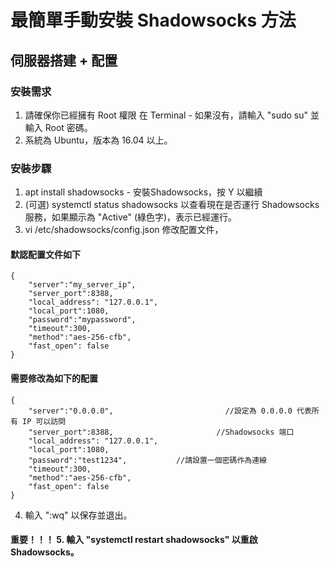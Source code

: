 # 最簡單手動安裝 Shadowsocks 方法
## 伺服器搭建 + 配置
### 安裝需求
1. 請確保你已經擁有 Root 權限 在 Terminal - 如果沒有，請輸入 "sudo su" 並輸入 Root 密碼。
2. 系統為 Ubuntu，版本為 16.04 以上。
### 安裝步驟
1. apt install shadowsocks - 安裝Shadowsocks，按 Y 以繼續
2. (可選) systemctl status shadowsocks 以查看現在是否運行 Shadowsocks 服務，如果顯示為 "Active" (綠色字)，表示已經運行。
3. vi /etc/shadowsocks/config.json 修改配置文件，
#### 默認配置文件如下
```
{
    "server":"my_server_ip",
    "server_port":8388,
    "local_address": "127.0.0.1",
    "local_port":1080,
    "password":"mypassword",
    "timeout":300,
    "method":"aes-256-cfb",
    "fast_open": false
}
```
#### 需要修改為如下的配置
```
{
    "server":"0.0.0.0",                         //設定為 0.0.0.0 代表所有 IP 可以訪問
    "server_port":8388,                       //Shadowsocks 端口
    "local_address": "127.0.0.1",
    "local_port":1080,
    "password":"test1234",           //請設置一個密碼作為連線
    "timeout":300,
    "method":"aes-256-cfb",
    "fast_open": false
}
```
4. 輸入 ":wq" 以保存並退出。
#### 重要！！！ 5. 輸入 "systemctl restart shadowsocks" 以重啟 Shadowsocks。
